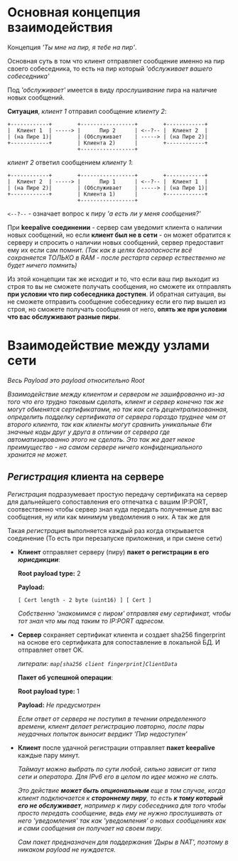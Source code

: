 # Основная концепция взаимодействия

Концепция _'Ты мне на пир, я тебе на пир'_. 

Основная суть в том что клиент отправляет сообщение именно на пир своего собеседника, то есть на пир который _'обслуживает вашего собеседника'_

Под _'обслуживает'_ имеется в виду _прослушивание_ пира на наличие новых сообщений.

__Ситуация__, _клиент 1_ отправил сообщение _клиенту 2_:
```
+------------+        +-----------------+        +------------+
|  Клиент 1  | -----> |      Пир 2      | <--?-- |  Клиент 2  |
| (на Пире 1)|        | (Обслуживает    | -----> | (на Пире 2)|
+------------+        | Клиента 2)      |        +------------+ 
                      +-----------------+
```

_клиент 2_ ответил сообщением _клиенту 1_:
```
+------------+        +-----------------+        +------------+
|  Клиент 2  | -----> |      Пир 1      | <--?-- |  Клиент 1  |
| (на Пире 2)|        | (Обслуживает    | -----> | (на Пире 1)|
+------------+        | Клиента 1)      |        +------------+
                      +-----------------+
```

`<--?--` - означает вопрос к пиру _'а есть ли у меня сообщения?'_

При __keepalive соединении__ - сервер сам уведомит клиента о наличии новых сообщений, но если __клиент был не в сети__ - он может обратится к серверу и спросить о наличии новых сообщений, сервер предоставит ему их если сам помнит. _(Так как в целях безопасности всё сохраняется ТОЛЬКО в RAM - после рестарта сервер ествественно не будет ничего помнить)_

Из этой концепции так же исходит и то, что если ваш пир выходит из строя то вы не сможете получать сообщения, но сможете их отправлять __при условии что пир собеседника доступен__. И обратная ситуация, вы не  сможете отправить сообщение собеседнику если его пир вышел из строя, но сможете получать сообщения от него, **опять же при условии что вас обслуживают разные пиры**.

# Взаимодействие между узлами сети

_Весь Payload это payload относительно Root_

_Взаимодействие между клиентом и сервером не зашифрованно из-за того что его трудно таковым сделать, клиент и сервер конечно так же могут обменятся сертификатами, но так как сеть децентрализованная, определить подделку сертификата от сервера гораздо труднее чем от второго клиента, так как клиенты могут сравнить уникальные 6ти значные коды друг у друга в отличии от сервера где автоматизированно этого не сделать. Это так же дает некое преимущество - на самом сервере ничего конфиденциального хранится не может._

## _Регистрация_ клиента на сервере
_Регистрация_ подразумевает простую передачу сертификата на сервер для дальнейшего сопоставления его отпечатка с вашим IP:PORT, соотвественно чтобы сервер знал куда передать полученные для вас сообщения, ну или как минимум уведомления о них. А так же для 

Такая _регистрация_ выполняется каждый раз когда открывается соединение (То есть при перезапуске приложения, и при смене сети)

- __Клиент__ отправляет серверу (пиру) __пакет о регистрации в его _юрисдикции___:

  __Root payload type:__ 2

  __Payload:__
  ```
  [ Cert length - 2 byte (uint16) ] [ Cert ]
  ```
  
  _Собственно 'знакомимся с пиром' отправляя ему сертификат, чтобы тот знал что мы под таким то IP:PORT адресом._

- __Сервер__ сохраняет сертификат клиента и создает sha256 fingerprint на основе его сертификата для сопоставление в локальной БД. И отправляет ответ OK.
  
  _литерали: `map[sha256 client fingerprint]ClientData`_

  __Пакет об успешной операции__:
  
  __Root payload type:__ 1

  __Payload:__ _Не предусмотрен_

  _Если ответ от сервера не поступил в течении определенного времени, клиент делает регистрацию повторно, после пары неудачных попыток выносит вердикт 'Пир недоступен'_

- __Клиент__ после удачной регистрации отправляет __пакет keepalive__ каждые пару минут.

  _Таймаут можно выбрать по сути любой, сильно зависит от типа сети и оператора. Для IPv6 его в целом по идее можно не слать._

  _Это действие **может быть опциональным** еще в том случае, когда клиент подключается к **стороннему пиру**, то есть **к тому который его не обслуживает**, например к пиру собеседника для того чтобы просто передать сообщение, ведь ему не нужно прослушивать от него 'уведомления' так как 'уведомления' о новых сообщениях как и сами сообщения он получает на своем пиру._
  
  _Сам пакет предназначен для поддержания 'Дыры в NAT', поэтому в никаком payload не нуждается._
